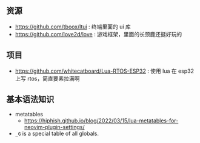 ## 资源
- https://github.com/tboox/ltui : 终端里面的 ui 库
- https://github.com/love2d/love : 游戏框架，里面的长颈鹿还挺好玩的

## 项目
- https://github.com/whitecatboard/Lua-RTOS-ESP32 : 使用 lua 在 esp32 上写 rtos，简直要素拉满啊

## 基本语法知识
- metatables
  - https://hiphish.github.io/blog/2022/03/15/lua-metatables-for-neovim-plugin-settings/
- `_G` is a special table of all globals.
